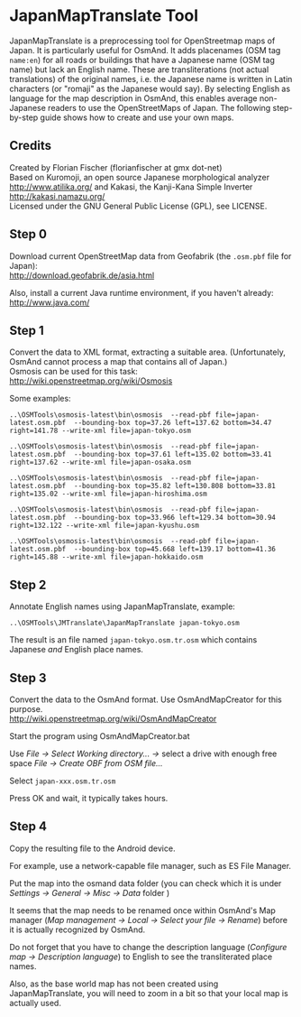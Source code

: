 JapanMapTranslate Tool
===============================
JapanMapTranslate is a preprocessing tool for OpenStreetmap maps of Japan. It is particularly useful for OsmAnd.
It adds placenames (OSM tag `name:en`) for all roads or buildings that have a Japanese name (OSM tag name) but lack an English name.
These are transliterations (not actual translations) of the original names, i.e. the Japanese name
is written in Latin characters (or "romaji" as the Japanese would say).
By selecting English as language for the map description in OsmAnd, this enables average non-Japanese readers
to use the OpenStreetMaps of Japan. 
The following step-by-step guide shows how to create and use your own maps.  

Credits
------------------------------
Created by Florian Fischer (florianfischer at gmx dot-net)  
Based on Kuromoji, an open source Japanese morphological analyzer http://www.atilika.org/ and Kakasi, the Kanji-Kana Simple Inverter http://kakasi.namazu.org/  
Licensed under the GNU General Public License (GPL), see LICENSE.

Step 0
------------------------------
Download current OpenStreetMap data from Geofabrik (the `.osm.pbf` file for Japan):  
http://download.geofabrik.de/asia.html

Also, install a current Java runtime environment, if you haven't already:  
http://www.java.com/


Step 1
------------------------------
Convert the data to XML format, extracting a suitable area. 
(Unfortunately, OsmAnd cannot process a map that contains 
all of Japan.)  
Osmosis can be used for this task:   
http://wiki.openstreetmap.org/wiki/Osmosis

Some examples: 

    ..\OSMTools\osmosis-latest\bin\osmosis  --read-pbf file=japan-latest.osm.pbf  --bounding-box top=37.26 left=137.62 bottom=34.47 right=141.78 --write-xml file=japan-tokyo.osm

    ..\OSMTools\osmosis-latest\bin\osmosis  --read-pbf file=japan-latest.osm.pbf  --bounding-box top=37.61 left=135.02 bottom=33.41 right=137.62 --write-xml file=japan-osaka.osm

    ..\OSMTools\osmosis-latest\bin\osmosis  --read-pbf file=japan-latest.osm.pbf  --bounding-box top=35.82 left=130.808 bottom=33.81 right=135.02 --write-xml file=japan-hiroshima.osm

    ..\OSMTools\osmosis-latest\bin\osmosis  --read-pbf file=japan-latest.osm.pbf  --bounding-box top=33.966 left=129.34 bottom=30.94 right=132.122 --write-xml file=japan-kyushu.osm

    ..\OSMTools\osmosis-latest\bin\osmosis  --read-pbf file=japan-latest.osm.pbf  --bounding-box top=45.668 left=139.17 bottom=41.36 right=145.88 --write-xml file=japan-hokkaido.osm


Step 2
------------------------------
Annotate English names using JapanMapTranslate, example: 

    ..\OSMTools\JMTranslate\JapanMapTranslate japan-tokyo.osm

The result is an file named `japan-tokyo.osm.tr.osm` which contains Japanese *and* English 
place names. 


Step 3
------------------------------
Convert the data to the OsmAnd format. 
Use OsmAndMapCreator for this purpose.  
http://wiki.openstreetmap.org/wiki/OsmAndMapCreator

Start the program using OsmAndMapCreator.bat

Use 
*File -> Select Working directory... ->* select a drive with enough free space
*File -> Create OBF from OSM file...*

Select `japan-xxx.osm.tr.osm`

Press OK and wait, it typically takes hours.


Step 4
-------------------------------
Copy the resulting file to the Android device. 

For example, use a network-capable file manager, such as ES File Manager.

Put the map into the osmand data folder (you can check which it is under
*Settings -> General -> Misc -> Data* folder )

It seems that the map needs to be renamed once within OsmAnd's Map manager
(*Map management -> Local -> Select your file -> Rename*) 
before it is actually recognized by OsmAnd. 

Do not forget that you have to change the description language
(*Configure map -> Description language*) to English to see the transliterated place names. 

Also, as the base world map has not been created using JapanMapTranslate, you will 
need to zoom in a bit so that your local map is actually used. 
